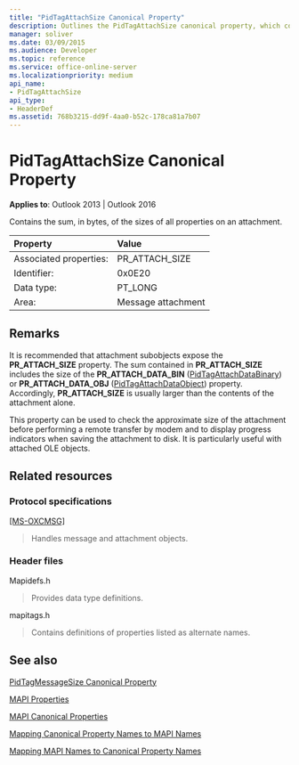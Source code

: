 ```yaml
---
title: "PidTagAttachSize Canonical Property"
description: Outlines the PidTagAttachSize canonical property, which contains the sum, in bytes, of the sizes of all properties on an attachment. 
manager: soliver
ms.date: 03/09/2015
ms.audience: Developer
ms.topic: reference
ms.service: office-online-server
ms.localizationpriority: medium
api_name:
- PidTagAttachSize
api_type:
- HeaderDef
ms.assetid: 768b3215-dd9f-4aa0-b52c-178ca81a7b07
---
```


# PidTagAttachSize Canonical Property

  
  
**Applies to**: Outlook 2013 | Outlook 2016 
  
Contains the sum, in bytes, of the sizes of all properties on an attachment. 
  
|Property|Value|
|:-----|:-----|
|Associated properties:  <br/> |PR_ATTACH_SIZE  <br/> |
|Identifier:  <br/> |0x0E20  <br/> |
|Data type:  <br/> |PT_LONG  <br/> |
|Area:  <br/> |Message attachment  <br/> |
   
## Remarks

It is recommended that attachment subobjects expose the **PR_ATTACH_SIZE** property. The sum contained in **PR_ATTACH_SIZE** includes the size of the **PR_ATTACH_DATA_BIN** ([PidTagAttachDataBinary](pidtagattachdatabinary-canonical-property.md)) or **PR_ATTACH_DATA_OBJ** ([PidTagAttachDataObject](pidtagattachdataobject-canonical-property.md)) property. Accordingly, **PR_ATTACH_SIZE** is usually larger than the contents of the attachment alone. 
  
This property can be used to check the approximate size of the attachment before performing a remote transfer by modem and to display progress indicators when saving the attachment to disk. It is particularly useful with attached OLE objects. 
  
## Related resources

### Protocol specifications

[[MS-OXCMSG]](https://msdn.microsoft.com/library/7fd7ec40-deec-4c06-9493-1bc06b349682%28Office.15%29.aspx)
  
> Handles message and attachment objects.
    
### Header files

Mapidefs.h
  
> Provides data type definitions.
    
mapitags.h
  
> Contains definitions of properties listed as alternate names.
    
## See also



[PidTagMessageSize Canonical Property](pidtagmessagesize-canonical-property.md)


[MAPI Properties](mapi-properties.md)
  
[MAPI Canonical Properties](mapi-canonical-properties.md)
  
[Mapping Canonical Property Names to MAPI Names](mapping-canonical-property-names-to-mapi-names.md)
  
[Mapping MAPI Names to Canonical Property Names](mapping-mapi-names-to-canonical-property-names.md)

